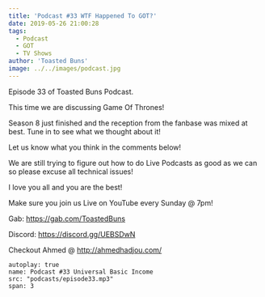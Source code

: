 ```yaml
---
title: 'Podcast #33 WTF Happened To GOT?'
date: 2019-05-26 21:00:28
tags:
  - Podcast
  - GOT
  - TV Shows
author: 'Toasted Buns'
image: ../../images/podcast.jpg
---
```

Episode 33 of Toasted Buns Podcast.

This time we are discussing Game Of Thrones!

Season 8 just finished and the reception from the fanbase was mixed at best. Tune in to see what we thought about it!

Let us know what you think in the comments below!

We are still trying to figure out how to do Live Podcasts as good as we can so please excuse all technical issues!

I love you all and you are the best!

Make sure you join us Live on YouTube every Sunday @ 7pm!

Gab: https://gab.com/ToastedBuns

Discord: https://discord.gg/UEBSDwN

<script async src="//pagead2.googlesyndication.com/pagead/js/adsbygoogle.js"></script><ins class="adsbygoogle" style="display:block; text-align:center;"  data-ad-layout="in-article"  data-ad-format="fluid"  data-ad-client="ca-pub-2164900147810573"  data-ad-slot="8817307412"></ins><script>(adsbygoogle = window.adsbygoogle || []).push({});</script>

Checkout Ahmed @ http://ahmedhadjou.com/

```audio
autoplay: true
name: Podcast #33 Universal Basic Income
src: "podcasts/episode33.mp3"
span: 3
```
